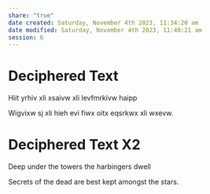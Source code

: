 ```yaml
---
share: "true"
date created: Saturday, November 4th 2023, 11:34:20 am
date modified: Saturday, November 4th 2023, 11:40:21 am
session: 6
---
```


# Deciphered Text
Hiit yrhiv xli xsaivw xli levfmrkivw haipp

Wigvixw sj xli hieh evi fiwx oitx eqsrkwx xli wxevw.
# Deciphered Text X2
Deep under the towers the harbingers dwell

Secrets of the dead are best kept amongst the stars.